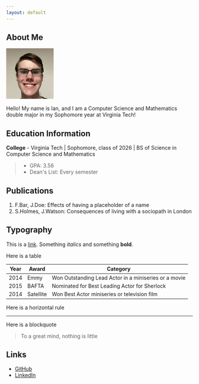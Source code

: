 ```yaml
---
layout: default
---
```


## About Me

<img class="profile-picture" src="Ian.jpg">

Hello! My name is Ian, and I am a Computer Science and Mathematics double major in my Sophomore year at Virginia Tech!

## Education Information

**College** - Virginia Tech | Sophomore, class of 2026 | BS of Science in Computer Science and Mathematics
> - GPA: 3.56
> - Dean's List: Every semester

## Publications

1. F.Bar, J.Doe: Effects of having a placeholder of a name
2. S.Holmes, J.Watson: Consequences of living with a sociopath in London

## Typography

This is a [link](http://google.com). Something *italics* and something **bold**.

Here is a table

Year | Award | Category
-----|-------|--------
2014 | Emmy  | Won Outstanding Lead Actor in a miniseries or a movie
2015 | BAFTA | Nominated for Best Leading Actor for Sherlock
2014 | Satellite | Won Best Actor miniseries or television film

Here is a horizontal rule

---

Here is a blockquote

> To a great mind, nothing is little

## Links

* [GitHub](https://github.com/Red-Lattice)
* [LinkedIn](https://www.linkedin.com/in/dewittdoucette/)
